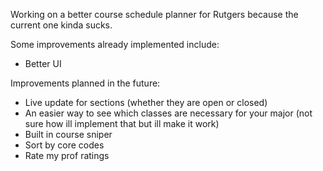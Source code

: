 Working on a better course schedule planner for Rutgers because the current one kinda sucks.

Some improvements already implemented include: 
- Better UI

Improvements planned in the future:
- Live update for sections (whether they are open or closed)
- An easier way to see which classes are necessary for your major (not sure how ill implement that but ill make it work)
- Built in course sniper
- Sort by core codes
- Rate my prof ratings
